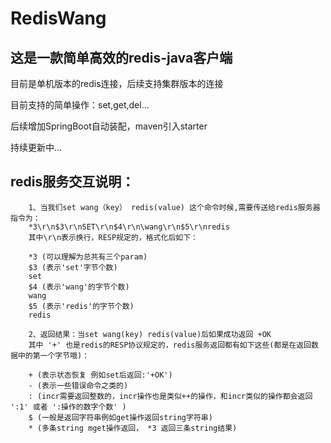 # RedisWang

## 这是一款简单高效的redis-java客户端


目前是单机版本的redis连接，后续支持集群版本的连接

目前支持的简单操作：set,get,del...

后续增加SpringBoot自动装配，maven引入starter

持续更新中...


## redis服务交互说明：

        1、当我们set wang（key） redis(value) 这个命令时候,需要传送给redis服务器指令为：
        *3\r\n$3\r\nSET\r\n$4\r\n\wang\r\n$5\r\nredis 
        其中\r\n表示换行，RESP规定的，格式化后如下：
         
        *3 (可以理解为总共有三个param)
        $3 (表示'set'字节个数)
        set 
        $4 (表示'wang'的字节个数) 
        wang
        $5 (表示'redis'的字节个数)
        redis
    
        2、返回结果：当set wang(key) redis(value)后如果成功返回 +OK
        其中 '+' 也是redis的RESP协议规定的，redis服务返回都有如下这些(都是在返回数据中的第一个字节哦)：
        
        + (表示状态恢复 例如set后返回:'+OK')
        - (表示一些错误命令之类的)
        : (incr需要返回整数的，incr操作也是类似++的操作，和incr类似的操作都会返回 ':1' 或者 ':操作的数字个数' )
        $ (一般是返回字符串例如get操作返回string字符串)
        * (多条string mget操作返回， *3 返回三条string结果)
